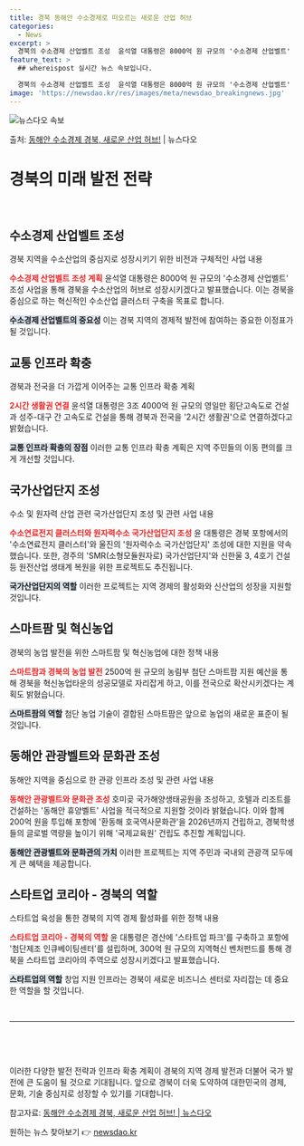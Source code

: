 ```yaml
---
title: 경북 동해안 수소경제로 떠오르는 새로운 산업 허브
categories:
  - News
excerpt: >
  경북의 수소경제 산업벨트 조성  윤석열 대통령은 8000억 원 규모의 '수소경제 산업벨트' 조성 사업을 통해…
feature_text: >
  ## whereispost 실시간 뉴스 속보입니다.

  경북의 수소경제 산업벨트 조성  윤석열 대통령은 8000억 원 규모의 '수소경제 산업벨트' 조성 사업을 통해…
image: 'https://newsdao.kr/res/images/meta/newsdao_breakingnews.jpg'
---
```


![뉴스다오 속보](https://newsdao.kr/res/images/meta/newsdao_breakingnews.jpg)

<p>출처: <a href="https://newsdao.kr/4334" rel="dofollow">동해안 수소경제 경북, 새로운 산업 허브!</a> | 뉴스다오</p>

<h1 data-ke-size="size24">경북의 미래 발전 전략</h1>
<p data-ke-size="size16">&nbsp;</p>

<h2 data-ke-size="size26">수소경제 산업벨트 조성</h2>
<p data-ke-size="size16">경북 지역을 수소산업의 중심지로 성장시키기 위한 비전과 구체적인 사업 내용</p>

<b><span style="color: #ee2323;">수소경제 산업벨트 조성 계획</span></b>
윤석열 대통령은 8000억 원 규모의 '수소경제 산업벨트' 조성 사업을 통해 경북을 수소산업의 허브로 성장시키겠다고 발표했습니다. 이는 경북을 중심으로 하는 혁신적인 수소산업 클러스터 구축을 목표로 합니다.

<b><span style="background-color: #21538527;">수소경제 산업벨트의 중요성</span></b>
이는 경북 지역의 경제적 발전에 참여하는 중요한 이정표가 될 것입니다.

<h2 data-ke-size="size26">교통 인프라 확충</h2>
<p data-ke-size="size16">경북과 전국을 더 가깝게 이어주는 교통 인프라 확충 계획</p>

<b><span style="color: #ee2323;">2시간 생활권 연결</span></b>
윤석열 대통령은 3조 4000억 원 규모의 영일만 횡단고속도로 건설과 성주-대구 간 고속도로 건설을 통해 경북과 전국을 '2시간 생활권'으로 연결하겠다고 밝혔습니다.

<b><span style="background-color: #21538527;">교통 인프라 확충의 장점</span></b>
이러한 교통 인프라 확충 계획은 지역 주민들의 이동 편의를 크게 개선할 것입니다.

<h2 data-ke-size="size26">국가산업단지 조성</h2>
<p data-ke-size="size16">수소 및 원자력 산업 관련 국가산업단지 조성 및 관련 사업 내용</p>

<b><span style="color: #ee2323;">수소연료전지 클러스터와 원자력수소 국가산업단지 조성</span></b>
윤 대통령은 경북 포항에서의 '수소연료전지 클러스터'와 울진의 '원자력수소 국가산업단지' 조성에 대한 지원을 약속했습니다. 또한, 경주의 'SMR(소형모듈원자로) 국가산업단지'와 신한울 3, 4호기 건설 등 원전산업 생태계 복원을 위한 프로젝트도 추진됩니다.

<b><span style="background-color: #21538527;">국가산업단지의 역할</span></b>
이러한 프로젝트는 지역 경제의 활성화와 신산업의 성장을 지원할 것입니다.

<h2 data-ke-size="size26">스마트팜 및 혁신농업</h2>
<p data-ke-size="size16">경북의 농업 발전을 위한 스마트팜 및 혁신농업에 대한 정책 내용</p>

<b><span style="color: #ee2323;">스마트팜과 경북의 농업 발전</span></b>
2500억 원 규모의 농림부 첨단 스마트팜 지원 예산을 통해 경북을 혁신농업타운의 성공모델로 자리잡게 하고, 이를 전국으로 확산시키겠다는 계획도 밝혔습니다.

<b><span style="background-color: #21538527;">스마트팜의 역할</span></b>
첨단 농업 기술이 결합된 스마트팜은 앞으로 농업의 새로운 표준이 될 것입니다.

<h2 data-ke-size="size26">동해안 관광벨트와 문화관 조성</h2>
<p data-ke-size="size16">동해안 지역을 중심으로 한 관광 인프라 조성 및 관련 사업 내용</p>

<b><span style="color: #ee2323;">동해안 관광벨트와 문화관 조성</span></b>
호미곶 국가해양생태공원을 조성하고, 호텔과 리조트를 건설하는 '동해안 휴양벨트' 사업을 적극적으로 지원할 것이라 밝혔습니다. 이와 함께 200억 원을 투입해 포항에 '환동해 호국역사문화관'을 2026년까지 건립하고, 경북학생들의 글로벌 역량을 높이기 위해 '국제교육원' 건립도 추진할 계획입니다.

<b><span style="background-color: #21538527;">동해안 관광벨트와 문화관의 가치</span></b>
이러한 프로젝트는 지역 주민과 국내외 관광객 모두에게 큰 혜택을 제공합니다.

<h2 data-ke-size="size26">스타트업 코리아 - 경북의 역할</h2>
<p data-ke-size="size16">스타트업 육성을 통한 경북의 지역 경제 활성화를 위한 정책 내용</p>

<b><span style="color: #ee2323;">스타트업 코리아 - 경북의 역할</span></b>
윤 대통령은 경산에 '스타트업 파크'를 구축하고 포항에 '첨단제조 인큐베이팅센터'를 설립하며, 300억 원 규모의 지역혁신 벤처펀드를 통해 경북을 스타트업 코리아의 주역으로 성장시키겠다고 발표했습니다.

<b><span style="background-color: #21538527;">스타트업의 역할</span></b>
창업 지원 인프라는 경북이 새로운 비즈니스 센터로 자리잡는 데 중요한 역할을 할 것입니다.

<p data-ke-size="size16">&nbsp;</p>
<hr>
<p data-ke-size="size16">&nbsp;</p>
<p data-ke-size="size16">&nbsp;</p>

이러한 다양한 발전 전략과 인프라 확충 계획이 경북의 지역 경제 발전과 더불어 국가 발전에 큰 도움이 될 것으로 기대됩니다. 앞으로 경북이 더욱 도약하여 대한민국의 경제, 문화, 기술 중심지로 성장할 수 있기를 기대합니다.

참고자료: <a href="https://newsdao.kr/4334">동해안 수소경제 경북, 새로운 산업 허브! | 뉴스다오</a> 

원하는 뉴스 찾아보기 👉 <a href="https://newsdao.kr" rel="dofollow">newsdao.kr</a>


